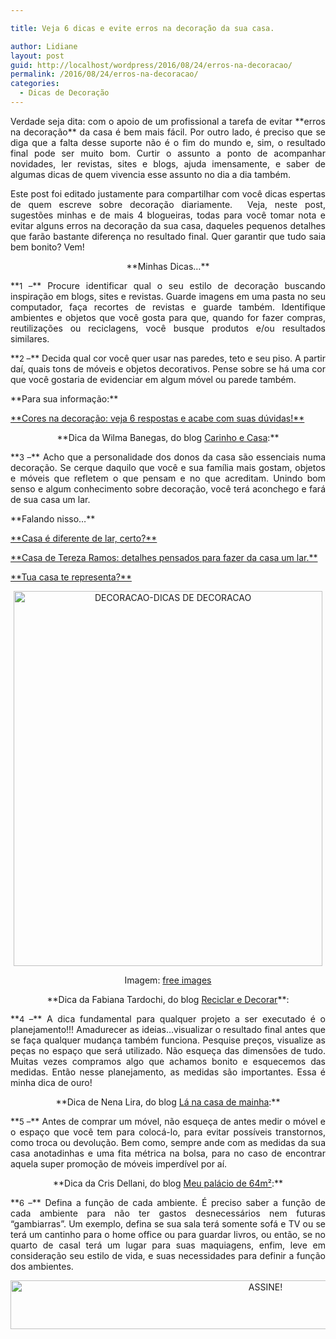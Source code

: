 ```yaml
---

title: Veja 6 dicas e evite erros na decoração da sua casa.

author: Lidiane
layout: post
guid: http://localhost/wordpress/2016/08/24/erros-na-decoracao/
permalink: /2016/08/24/erros-na-decoracao/
categories:
  - Dicas de Decoração
---
```

<p style="text-align: justify;">
  Verdade seja dita: com o apoio de um profissional a tarefa de evitar **erros na decoração** da casa é bem mais fácil. Por outro lado, é preciso que se diga que a falta desse suporte não é o fim do mundo e, sim, o resultado final pode ser muito bom. Curtir o assunto a ponto de acompanhar novidades, ler revistas, sites e blogs, ajuda imensamente, e saber de algumas dicas de quem vivencia esse assunto no dia a dia também.
</p>

<p style="text-align: justify;" align="justify">
  Este post foi editado justamente para compartilhar com você dicas espertas de quem escreve sobre decoração diariamente.  Veja, neste post, sugestões minhas e de mais 4 blogueiras, todas para você tomar nota e evitar alguns erros na decoração da sua casa, daqueles pequenos detalhes que farão bastante diferença no resultado final. Quer garantir que tudo saia bem bonito? Vem!
</p>

<p style="text-align: center;" align="justify">
  **Minhas Dicas&#8230;**
</p>

<p align="justify">
  **<span style="font-size: small;">1 –</span>** Procure identificar qual o seu estilo de decoração buscando inspiração em blogs, sites e revistas. Guarde imagens em uma pasta no seu computador, faça recortes de revistas e guarde também. Identifique ambientes e objetos que você gosta para que, quando for fazer compras, reutilizações ou reciclagens, você busque produtos e/ou resultados similares.
</p>

<p align="justify">
  **<span style="font-size: small;">2 –</span>** Decida qual cor você quer usar nas paredes, teto e seu piso. A partir daí, quais tons de móveis e objetos decorativos. Pense sobre se há uma cor que você gostaria de evidenciar em algum móvel ou parede também.
</p>

<p align="justify">
  **Para sua informação:**
</p>

<p align="justify">
  <a href="http://www.bichafemea.com/2014/02/13/cores-na-decoracao/" target="_blank">**Cores na decoração: veja 6 respostas e acabe com suas dúvidas!**</a>
</p>

<p style="text-align: center;" align="justify">
  **Dica da Wilma Banegas, do blog <a href="http://carinhoecasa.blogspot.com.br/" target="_blank">Carinho e Casa</a>:**
</p>

<p style="text-align: justify;" align="center">
  **<span style="font-size: small;">3 –</span>** Acho que a personalidade dos donos da casa são essenciais numa decoração. Se cerque daquilo que você e sua família mais gostam, objetos e móveis que refletem o que pensam e no que acreditam. Unindo bom senso e algum conhecimento sobre decoração, você terá aconchego e fará de sua casa um lar.
</p>

<p align="justify">
  **Falando nisso…**
</p>

<p align="justify">
  <a href="http://www.bichafemea.com/2013/08/07/casa-lar-decoracao/" target="_blank">**Casa é diferente de lar, certo?**</a>
</p>

<p align="justify">
  <a href="http://www.decoracaodacasa.com/decoracao-da-casa/" target="_blank">**Casa de Tereza Ramos: detalhes pensados para fazer da casa um lar.**</a>
</p>

<p align="justify">
  <a href="http://www.bichafemea.com/2014/05/15/tua-casa-te-representa/" target="_blank">**Tua casa te representa?**</a>
</p>

<p align="center">
  <img class="alignnone size-full wp-image-12833" src="http://www.trololodemulher.com.br/blog/wp-content/uploads/2016/08/DECORACAO-DICAS-DE-DECORACAO.jpg" alt="DECORACAO-DICAS DE DECORACAO" width="494" height="600" />
</p>

<p align="center">
  Imagem: <a href="http://www.freeimages.com/" target="_blank">free images</a>
</p>

<p align="center">
  **Dica da Fabiana Tardochi, do blog <a href="http://www.reciclaredecorar.com/" target="_blank">Reciclar e Decorar</a>**:
</p>

<p style="text-align: justify;">
  **<span style="font-size: small;">4 –</span>** A dica fundamental para qualquer projeto a ser executado é o planejamento!!! Amadurecer as ideias&#8230;visualizar o resultado final antes que se faça qualquer mudança também funciona. Pesquise preços, visualize as peças no espaço que será utilizado. Não esqueça das dimensões de tudo. Muitas vezes compramos algo que achamos bonito e esquecemos das medidas. Então nesse planejamento, as medidas são importantes. Essa é minha dica de ouro!
</p>

<p style="text-align: center;">
  **Dica de Nena Lira, do blog <a href="http://lanacasademainha.blogspot.com.br/" target="_blank">Lá na casa de mainha</a>:**
</p>

<p align="justify">
  **<span style="font-size: small;">5 –</span>** Antes de comprar um móvel, não esqueça de antes medir o móvel e o espaço que você tem para colocá-lo, para evitar possíveis transtornos, como troca ou devolução. Bem como, sempre ande com as medidas da sua casa anotadinhas e uma fita métrica na bolsa, para no caso de encontrar aquela super promoção de móveis imperdível por aí.
</p>

<p style="text-align: center;" align="justify">
  **Dica da Cris Dellani, do blog <a href="http://meupalaciode64m.blogspot.com.br/" target="_blank">Meu palácio de 64m²</a>:**
</p>

<p style="text-align: justify;" align="center">
  **<span style="font-size: small;">6 –</span>** Defina a função de cada ambiente. É preciso saber a função de cada ambiente para não ter gastos desnecessários nem futuras &#8220;gambiarras&#8221;. Um exemplo, defina se sua sala terá somente sofá e TV ou se terá um cantinho para o home office ou para guardar livros, ou então, se no quarto de casal terá um lugar para suas maquiagens, enfim, leve em consideração seu estilo de vida, e suas necessidades para definir a função dos ambientes.
</p>

<p align="center">
  <a href="http://feedburner.google.com/fb/a/mailverify?uri=blogBichaFemea&loc=en_US" target="_blank"><img class="alignnone size-full wp-image-10439" src="http://www.trololodemulher.com.br/blog/wp-content/uploads/2014/09/ASSINE.png" alt="ASSINE!" width="800" height="78" /></a>
</p>